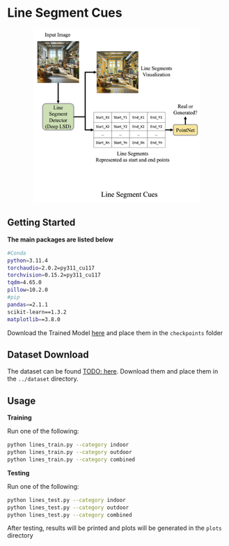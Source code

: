 # Line Segment Cues

<p align="center">
<img height="400" alt="Architecture for Line Segment Classifier" src="../assets/line_segment_cues.jpg">
</p>

## Getting Started

**The main packages are listed below**
```bash
#Conda
python=3.11.4
torchaudio=2.0.2=py311_cu117
torchvision=0.15.2=py311_cu117
tqdm=4.65.0
pillow=10.2.0
#pip
pandas==2.1.1
scikit-learn==1.3.2
matplotlib==3.8.0
```

Download the Trained Model [here](https://drive.google.com/drive/folders/1y-NThQQGo4_TH2QExjoRwnonG1RQYXGd?usp=share_link) and place them in the `checkpoints` folder

## Dataset Download

The dataset can be found [TODO: here](https://drive.google.com/drive/folders/11qFetXbFGnww5ZC_TOn7Jd5rt-TZ9MQr). Download them and place them in the `../dataset` directory.

## Usage

**Training**

Run one of the following:
```bash
python lines_train.py --category indoor
python lines_train.py --category outdoor
python lines_train.py --category combined
```

**Testing**

Run one of the following:
```bash
python lines_test.py --category indoor
python lines_test.py --category outdoor
python lines_test.py --category combined
```

After testing, results will be printed and plots will be generated in the `plots` directory